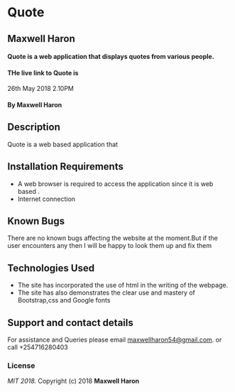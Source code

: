 # Quote
## Maxwell Haron
#### Quote is a web application that displays quotes from various people.
#### THe live link to Quote is
 26th May 2018 2.10PM
#### By **Maxwell Haron**
## Description
Quote is a web based application that
## Installation Requirements
* A web browser is required to access the application since it is web based .
* Internet connection

## Known Bugs
  There are no known bugs affecting the website at the moment.But if the user encounters any then I will be happy to look them up and fix them
## Technologies Used
* The site has incorporated the use of html in the writing of the webpage.
* The site has also demonstrates the clear use and mastery of Bootstrap,css and Google fonts
## Support and contact details
For assistance and Queries please email maxwellharon54@gmail.com.
       or call
       +254716280403
### License
*MIT 2018.*
Copyright (c) 2018 **Maxwell Haron**
